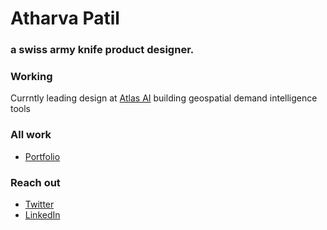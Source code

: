 # Atharva Patil
### a swiss army knife product designer. 


### Working
Currntly leading design at [Atlas AI](https://www.atlasai.co/) building geospatial demand intelligence tools 

### All work
- [Portfolio](https://atharvapatil.space/)

### Reach out
- [Twitter](https://twitter.com/_atharvapatil)
- [LinkedIn](https://www.linkedin.com/in/atharvaabhaypatil/)
